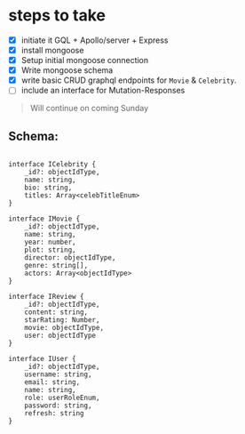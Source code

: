 # steps to take

- [x] initiate it GQL + Apollo/server + Express
- [x] install mongoose
- [x] Setup initial mongoose connection
- [x] Write mongoose schema
- [x] write basic CRUD graphql endpoints for `Movie` & `Celebrity`.
- [ ] include an interface for Mutation-Responses

> Will continue on coming Sunday

## Schema:
``` Ts

interface ICelebrity {
    _id?: objectIdType,
    name: string,
    bio: string,
    titles: Array<celebTitleEnum>
}

interface IMovie {
    _id?: objectIdType,
    name: string,
    year: number,
    plot: string,
    director: objectIdType,
    genre: string[],
    actors: Array<objectIdType>
}

interface IReview {
    _id?: objectIdType,
    content: string,
    starRating: Number,
    movie: objectIdType,
    user: objectIdType
}

interface IUser {
    _id?: objectIdType,
    username: string,
    email: string,
    name: string,
    role: userRoleEnum,
    password: string,
    refresh: string
}

```